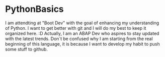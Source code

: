 # PythonBasics
I am attendting at "Boot Dev" with the goal of enhancing my understanding of Python.
I want to get better with git and I will do my best to keep it organized here. :D
Actually, I am an ABAP Dev who aspires to stay updated with the latest trends.
Don`t be confused why I am starting from the real beginning of this language, it is because I want to develop my habit to push some stuff to github.
